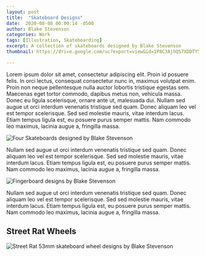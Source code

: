 ```yaml
---
layout: post
title:  "Skateboard Designs"
date:  2020-08-08 00:00:14 -0500
author: Blake Stevenson
categories: Work
tags: [Illustration, Skateboarding]
excerpt: A collection of skateboards designed by Blake Stevenson
thumbnail: https://drive.google.com/uc?export=view&id=1P8C3AjhQS7XDDTY5AkVbt9q5sX5ETAsv 

---
```


Lorem ipsum dolor sit amet, consectetur adipiscing elit. Proin id posuere felis. In orci lectus, consequat consectetur nunc in, maximus volutpat enim. Proin non neque pellentesque nulla auctor lobortis tristique egestas sem. Maecenas eget tortor commodo, dapibus metus non, vehicula massa. Donec eu ligula scelerisque, ornare ante ut, malesuada dui. Nullam sed augue ut orci interdum venenatis tristique sed quam. Donec aliquam leo vel est tempor scelerisque. Sed sed molestie mauris, vitae interdum lacus. Etiam tempus ligula est, eu posuere purus semper mattis. Nam commodo leo maximus, lacinia augue a, fringilla massa.

![Four Skateboards designed by Blake Stevenson](https://drive.google.com/uc?export=view&id=12IyBQWfh6QmcG59WjLRAlV04P0pgi0m5)

Nullam sed augue ut orci interdum venenatis tristique sed quam. Donec aliquam leo vel est tempor scelerisque. Sed sed molestie mauris, vitae interdum lacus. Etiam tempus ligula est, eu posuere purus semper mattis. Nam commodo leo maximus, lacinia augue a, fringilla massa.

![Fingerboard designs by Blake Stevenson](https://drive.google.com/uc?export=view&id=1K7Ik60Clpdf1ncxlfuqYQHChiEY8T30E)

Nullam sed augue ut orci interdum venenatis tristique sed quam. Donec aliquam leo vel est tempor scelerisque. Sed sed molestie mauris, vitae interdum lacus. Etiam tempus ligula est, eu posuere purus semper mattis. Nam commodo leo maximus, lacinia augue a, fringilla massa.

## Street Rat Wheels

![Street Rat 53mm skateboard wheel designs by Blake Stevenson](https://drive.google.com/uc?export=view&id=1Om2KgmfWQkc_3yKdsE8liureADycOu_B)
